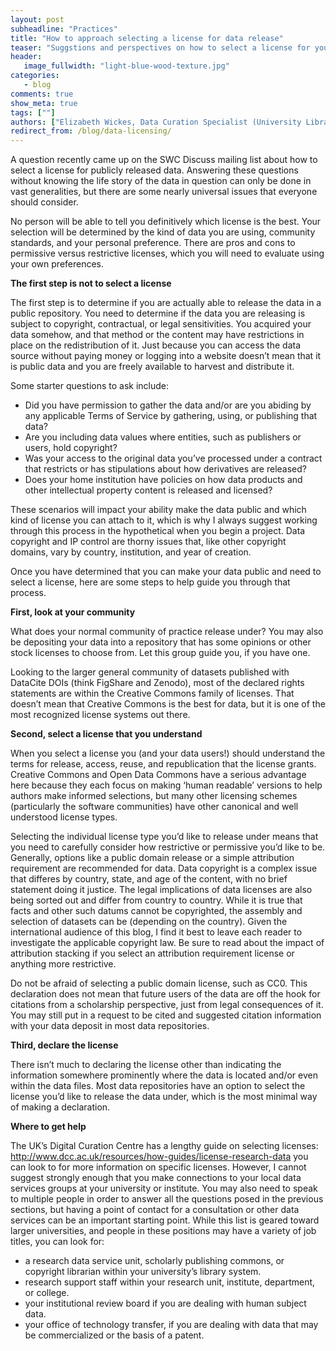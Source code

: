 ```yaml
---
layout: post
subheadline: "Practices"
title: "How to approach selecting a license for data release"
teaser: "Suggstions and perspectives on how to select a license for your data publication"
header:
   image_fullwidth: "light-blue-wood-texture.jpg"
categories:
   - blog
comments: true
show_meta: true
tags: [""]
authors: ["Elizabeth Wickes, Data Curation Specialist (University Library), University of Illinois at Urbana-Champaign"]
redirect_from: /blog/data-licensing/
---
```


A question recently came up on the SWC Discuss mailing list about how to select a license for publicly released data.  Answering these questions without knowing the life story of the data in question can only be done in vast generalities, but there are some nearly universal issues that everyone should consider.

No person will be able to tell you definitively which license is the best.  Your selection will be determined by the kind of data you are using, community standards, and your personal preference.  There are pros and cons to permissive versus restrictive licenses, which you will need to evaluate using your own preferences.

**The first step is not to select a license**

The first step is to determine if you are actually able to release the data in a public repository.  You need to determine if the data you are releasing is subject to copyright, contractual, or legal sensitivities.  You acquired your data somehow, and that method or the content may have restrictions in place on the redistribution of it.  Just because you can access the data source without paying money or logging into a website doesn’t mean that it is public data and you are freely available to harvest and distribute it. 

Some starter questions to ask include:

* Did you have permission to gather the data and/or are you abiding by any applicable Terms of Service by gathering, using, or publishing that data? 
* Are you including data values where entities, such as publishers or users, hold copyright? 
* Was your access to the original data you’ve processed under a contract that restricts or has stipulations about how derivatives are released?
* Does your home institution have policies on how data products and other intellectual property content is released and licensed?

These scenarios will impact your ability make the data public and which kind of license you can attach to it, which is why I always suggest working through this process in the hypothetical when you begin a project.  Data copyright and IP control are thorny issues that, like other copyright domains, vary by country, institution, and year of creation.  

Once you have determined that you can make your data public and need to select a license, here are some steps to help guide you through that process.

**First, look at your community**

What does your normal community of practice release under?  You may also be depositing your data into a repository that has some opinions or other stock licenses to choose from.  Let this group guide you, if you have one.

Looking to the larger general community of datasets published with DataCite DOIs (think FigShare and Zenodo), most of the declared rights statements are within the Creative Commons family of licenses.  That doesn’t mean that Creative Commons is the best for data, but it is one of the most recognized license systems out there.

**Second, select a license that you understand**

When you select a license you (and your data users!) should understand the terms for release, access, reuse, and republication that the license grants. Creative Commons and Open Data Commons have a serious advantage here because they each focus on making ‘human readable’ versions to help authors make informed selections, but many other licensing schemes (particularly the software communities) have other canonical and well understood license types.

Selecting the individual license type you’d like to release under means that you need to carefully consider how restrictive or permissive you’d like to be.  Generally, options like a public domain release or a simple attribution requirement are recommended for data.  Data copyright is a complex issue that differes by country, state, and age of the content, with no brief statement doing it justice.  The legal implications of data licenses are also being sorted out and differ from country to country.  While it is true that facts and other such datums cannot be copyrighted, the assembly and selection of datasets can be (depending on the country).  Given the international audience of this blog, I find it best to leave each reader to investigate the applicable copyright law.  Be sure to read about the impact of attribution stacking if you select an attribution requirement license or anything more restrictive.  

Do not be afraid of selecting a public domain license, such as CC0.  This declaration does not mean that future users of the data are off the hook for citations from a scholarship perspective, just from legal consequences of it.  You may still put in a request to be cited and suggested citation information with your data deposit in most data repositories.

**Third, declare the license**

There isn’t much to declaring the license other than indicating the information somewhere prominently where the data is located and/or even within the data files.  Most data repositories have an option to select the license you’d like to release the data under, which is the most minimal way of making a declaration.

**Where to get help**

The UK’s Digital Curation Centre has a lengthy guide on selecting licenses: http://www.dcc.ac.uk/resources/how-guides/license-research-data you can look to for more information on specific licenses.  However, I cannot suggest strongly enough that you make connections to your local data services groups at your university or institute.  You may also need to speak to multiple people in order to answer all the questions posed in the previous sections, but having a point of contact for a consultation or other data services can be an important starting point.  While this list is geared toward larger universities, and people in these positions may have a variety of job titles, you can look for:

* a research data service unit, scholarly publishing commons, or copyright librarian within your university’s library system.
* research support staff within your research unit, institute, department, or college.
* your institutional review board if you are dealing with human subject data.
* your office of technology transfer, if you are dealing with data that may be commercialized or the basis of a patent.


